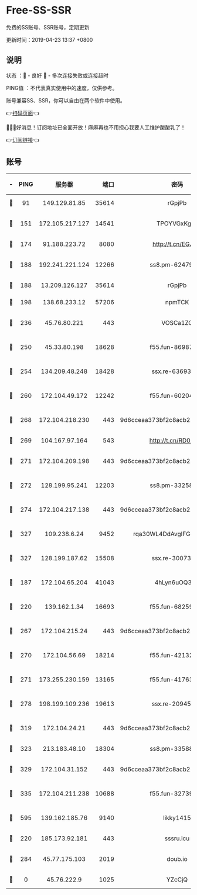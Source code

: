 # Free-SS-SSR

免费的SS账号、SSR账号，定期更新

更新时间：2019-04-23 13:37 +0800

## 说明

状态     ：🙂 - 良好 🙁 - 多次连接失败或连接超时

PING值   ：不代表真实使用中的速度，仅供参考。

账号兼容SS、SSR，你可以自由在两个软件中使用。

👉[扫码页面](https://liesauer.github.io/Free-SS-SSR/)👈

🎉🎉🎉好消息！订阅地址已全面开放！麻麻再也不用担心我要人工维护酸酸乳了！

👉[订阅链接](https://www.liesauer.net/yogurt/subscribe?ACCESS_TOKEN=DAYxR3mMaZAsaqUb)👈

## 账号

|-|PING|服务器|端口|密码|加密方式|区域|
|:----:|:----:|:-----:|-----:|:----:|:----:|:----:|
|🙂|91|149.129.81.85|35614|rGpjPb|rc4-md5|HK|
|🙂|151|172.105.217.127|14541|TPOYVGxKglpi|aes-256-cfb|JP|
|🙂|174|91.188.223.72|8080|http://t.cn/EGJIyrl|rc4-md5|RU|
|🙂|188|192.241.221.124|12266|ss8.pm-62479228|aes-256-cfb|US|
|🙂|188|13.209.126.127|35614|rGpjPb|rc4-md5|KR|
|🙂|198|138.68.233.12|57206|npmTCK|rc4-md5|US|
|🙂|236|45.76.80.221|443|VOSCa1ZG|aes-256-cfb|DE|
|🙂|250|45.33.80.198|18628|f55.fun-86987032|aes-256-cfb|US|
|🙂|254|134.209.48.248|18428|ssx.re-63693340|aes-256-cfb|US|
|🙂|260|172.104.49.172|12242|f55.fun-60204359|aes-256-cfb|SG|
|🙂|268|172.104.218.230|443|9d6cceaa373bf2c8acb22e60b6a58be6|aes-256-cfb|US|
|🙂|269|104.167.97.164|543|http://t.cn/RD0D7sx|rc4-md5|CA|
|🙂|271|172.104.209.198|443|9d6cceaa373bf2c8acb22e60b6a58be6|aes-256-cfb|US|
|🙂|272|128.199.95.241|12203|ss8.pm-33258331|aes-256-cfb|SG|
|🙂|274|172.104.217.138|443|9d6cceaa373bf2c8acb22e60b6a58be6|aes-256-cfb|US|
|🙂|327|109.238.6.24|9452|rqa30WL4DdAvgIFG6Fs3znzTa|aes-256-cfb|FR|
|🙂|327|128.199.187.62|15508|ssx.re-30073264|aes-256-cfb|SG|
|🙂|187|172.104.65.204|41043|4hLyn6uOQ3hU|aes-256-cfb|JP|
|🙂|220|139.162.1.34|16693|f55.fun-68259533|aes-256-cfb|SG|
|🙂|267|172.104.215.24|443|9d6cceaa373bf2c8acb22e60b6a58be6|aes-256-cfb|US|
|🙂|270|172.104.56.69|18214|f55.fun-42132790|aes-256-cfb|SG|
|🙂|271|173.255.230.159|13165|f55.fun-41763187|aes-256-cfb|US|
|🙂|278|198.199.109.236|19613|ssx.re-20945922|aes-256-cfb|US|
|🙂|319|172.104.24.21|443|9d6cceaa373bf2c8acb22e60b6a58be6|aes-256-cfb|US|
|🙂|323|213.183.48.10|18304|ss8.pm-33588468|rc4-md5|RU|
|🙂|329|172.104.31.152|443|9d6cceaa373bf2c8acb22e60b6a58be6|aes-256-cfb|US|
|🙂|335|172.104.211.238|10688|f55.fun-32739231|aes-256-cfb|US|
|🙂|595|139.162.185.76|9140|likky1415|aes-256-cfb|DE|
|🙁|220|185.173.92.181|443|sssru.icu|rc4-md5|RU|
|🙁|284|45.77.175.103|2019|doub.io|aes-128-ctr|SG|
|🙁|0|45.76.222.9|1025|YZcCjQ|rc4-md5|JP|
